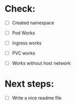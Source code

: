 # Check:
- [ ] Created namespace
- [ ] Pod Works
- [ ] Ingress works
- [ ] PVC works
- [ ] Works without host network


# Next steps:
- [ ] Write a nice readme file
